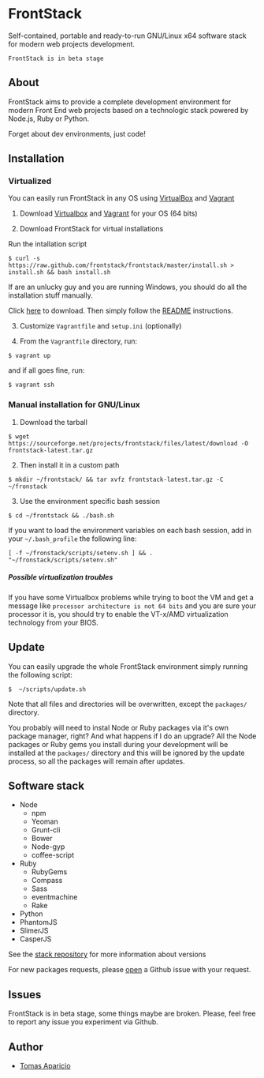 # FrontStack

Self-contained, portable and ready-to-run GNU/Linux x64 software stack for modern web projects development.

`FrontStack is in beta stage`

## About

FrontStack aims to provide a complete development environment for 
modern Front End web projects based on a technologic stack powered by Node.js, Ruby or Python.

Forget about dev environments, just code!

## Installation

### Virtualized

You can easily run FrontStack in any OS using [VirtualBox](https://www.virtualbox.org) and [Vagrant](http://vagrantup.com)

1. Download [Virtualbox](https://www.virtualbox.org/wiki/Downloads) and [Vagrant](http://downloads.vagrantup.com/) for your OS (64 bits)

2. Download FrontStack for virtual installations

  Run the intallation script
  ```
  $ curl -s https://raw.github.com/frontstack/frontstack/master/install.sh > install.sh && bash install.sh
  ```

  If are an unlucky guy and you are running Windows, you should do all the installation stuff manually. 

  Click [here](https://github.com/frontstack/vagrant/archive/master.zip) to download. Then simply follow the [README](https://github.com/frontstack/vagrant/blob/master/README.md) instructions.

3. Customize `Vagrantfile` and `setup.ini` (optionally)

4. From the `Vagrantfile` directory, run: 
  
  ```
  $ vagrant up 
  ```

  and if all goes fine, run:
  ```
  $ vagrant ssh
  ```

### Manual installation for GNU/Linux

1. Download the tarball
```
$ wget https://sourceforge.net/projects/frontstack/files/latest/download -O frontstack-latest.tar.gz
```

2. Then install it in a custom path
```
$ mkdir ~/frontstack/ && tar xvfz frontstack-latest.tar.gz -C ~/fronstack
```

3. Use the environment specific bash session
```
$ cd ~/frontstack && ./bash.sh
```

If you want to load the environment variables on each bash session, add in your `~/.bash_profile` the following line:

```shell
[ -f ~/fronstack/scripts/setenv.sh ] && . "~/fronstack/scripts/setenv.sh"
```

##### Possible virtualization troubles

If you have some Virtualbox problems while trying to boot the VM and get a message like 
`processor architecture is not 64 bits` and you are sure your processor it is, you should 
try to enable the VT-x/AMD virtualization technology from your BIOS.

## Update 

You can easily upgrade the whole FrontStack environment simply running the following script:

```shell
$  ~/scripts/update.sh
```

Note that all files and directories will be overwritten, except the `packages/` directory.

You probably will need to instal Node or Ruby packages via it's own package manager, right? And what happens if I do an upgrade?
All the Node packages or Ruby gems you install during your development will be installed at the `packages/` directory and this will be ignored by the update process, so all the packages will remain after updates.

## Software stack

* Node 
  * npm 
  * Yeoman 
  * Grunt-cli 
  * Bower 
  * Node-gyp 
  * coffee-script
* Ruby 
  * RubyGems 
  * Compass
  * Sass
  * eventmachine
  * Rake 
* Python 
* PhantomJS
* SlimerJS 
* CasperJS

See the [stack repository](https://github.com/frontstack/stack) for more information about versions

For new packages requests, please [open](https://github.com/frontstack/stack/issues) a Github issue with your request.

## Issues 

FrontStack is in beta stage, some things maybe are broken.
Please, feel free to report any issue you experiment via Github.

## Author

* [Tomas Aparicio](https://github.com/h2non) 
